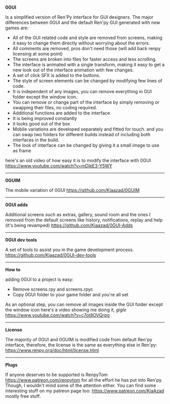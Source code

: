 **0GUI**

Is a simplified version of Ren'Py interface for GUI designers. The major differences between 0GUI and the default Ren'py GUI generated with new games are:

- All of the GUI related code and style are removed from screens, making it easy to change them directly without worrying about the errors.
- All comments are removed, pros don't need those (will add back renpy licensing  at some point)
- The screens are broken into files for faster access and less scrolling.
- The interface is animated with a single transform, making it easy to get a new look out of the interface animation with few changes.
- A set of click SFX is added to the buttons. 
- The style of screen elements can be changed by modifying few lines of code. 
- It is independent of any images, you can remove everything in GUI folder except the window icon.
- You can remove or change part of the interface by simply removing or swapping their files, no coding required.
- Additional functions are added to the interface
- It is being improved constantly
- it looks good out of the box
- Mobile variations are developed separately and fitted for touch. and you can swap two folders for different builds instead of including both interfaces in the build.
- The look of interface can be changed by giving it a small image to use as frame


here's an old video of how easy it is to modify the interface with 0GUI
https://www.youtube.com/watch?v=mDIeE3-Y5WY

---

**0GUIM**

The mobile variation of 0GUI
https://github.com/Kiaazad/0GUIM

---

**0GUI adds**

Additional screens such as extras, gallery, sound room and the ones I removed from the default screens like history, notifications, replay and help (it's being revamped)
https://github.com/Kiaazad/0GUI-Adds

---

**0GUI dev tools**

A set of tools to assist you in the game development process.
https://github.com/Kiaazad/0GUI-dev-tools

---

**How to**

adding 0GUI to a project is easy:
- Remove screens.rpy and screens.rpyc
- Copy 0GUI folder to your game folder and you're all set

As an optional step, you can remove all images inside the GUI folder except the window icon
here's a video showing me doing it, *gigle*
https://www.youtube.com/watch?v=c7ot8OVQrpg

---

**License**

The majority of 0GUI and 0GUIM is modified code from default Ren'py interface, therefore, the license is the same as everything else in Ren'py: https://www.renpy.org/doc/html/license.html

---

**Plugs**

If anyone deserves to be supported is RenpyTom https://www.patreon.com/renpytom for all the effort he has put into Ren'py. Though, I wouldn't mind some of the attention either. You can find some interesting stuff on my patreon page too: https://www.patreon.com/KiaAzad mostly free stuff.

